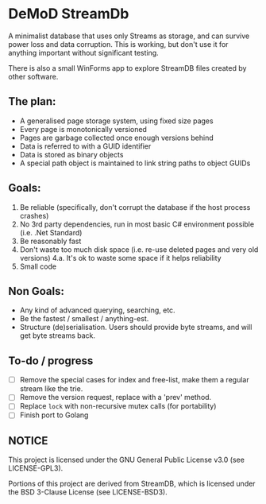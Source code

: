 # DeMoD StreamDb

A minimalist database that uses only Streams as storage, and can survive power loss and data corruption.
This is working, but don't use it for anything important without significant testing.

There is also a small WinForms app to explore StreamDB files created by other software.

## The plan:

* A generalised page storage system, using fixed size pages
* Every page is monotonically versioned
* Pages are garbage collected once enough versions behind
* Data is referred to with a GUID identifier
* Data is stored as binary objects
* A special path object is maintained to link string paths to object GUIDs

## Goals:

1. Be reliable (specifically, don't corrupt the database if the host process crashes)
2. No 3rd party dependencies, run in most basic C# environment possible (i.e. .Net Standard)
3. Be reasonably fast
4. Don't waste too much disk space (i.e. re-use deleted pages and very old versions)
	4.a. It's ok to waste some space if it helps reliability
5. Small code

## Non Goals:

* Any kind of advanced querying, searching, etc.
* Be the fastest / smallest / anything-est.
* Structure (de)serialisation. Users should provide byte streams, and will get byte streams back.

## To-do / progress

* [ ] Remove the special cases for index and free-list, make them a regular stream like the trie.
* [ ] Remove the version request, replace with a 'prev' method.
* [ ] Replace `lock` with non-recursive mutex calls (for portability)
* [ ] Finish port to Golang

## NOTICE

This project is licensed under the GNU General Public License v3.0 (see LICENSE-GPL3).

Portions of this project are derived from StreamDB, which is licensed under the BSD 3-Clause License (see LICENSE-BSD3).
